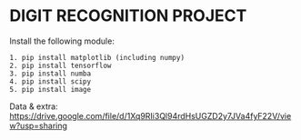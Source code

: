 # DIGIT RECOGNITION PROJECT

Install the following module:

    1. pip install matplotlib (including numpy)
    2. pip install tensorflow
    3. pip install numba
    4. pip install scipy
    5. pip install image

Data & extra: https://drive.google.com/file/d/1Xq9RIi3Ql94rdHsUGZD2y7JVa4fyF22V/view?usp=sharing
